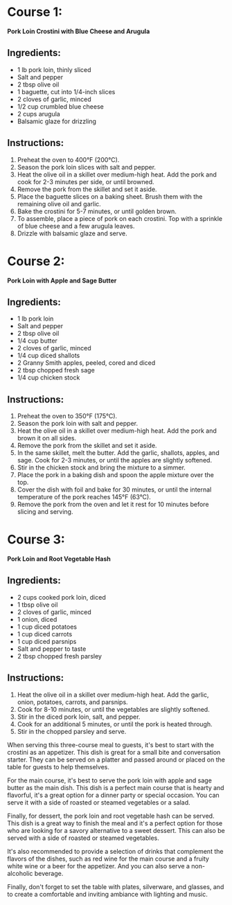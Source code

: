 # Course 1:
**Pork Loin Crostini with Blue Cheese and Arugula**

## Ingredients:
- 1 lb pork loin, thinly sliced
- Salt and pepper
- 2 tbsp olive oil
- 1 baguette, cut into 1/4-inch slices
- 2 cloves of garlic, minced
- 1/2 cup crumbled blue cheese
- 2 cups arugula
- Balsamic glaze for drizzling

## Instructions:
1. Preheat the oven to 400°F (200°C).
2. Season the pork loin slices with salt and pepper.
3. Heat the olive oil in a skillet over medium-high heat. Add the pork and cook for 2-3 minutes per side, or until browned.
4. Remove the pork from the skillet and set it aside.
5. Place the baguette slices on a baking sheet. Brush them with the remaining olive oil and garlic.
6. Bake the crostini for 5-7 minutes, or until golden brown.
7. To assemble, place a piece of pork on each crostini. Top with a sprinkle of blue cheese and a few arugula leaves.
8. Drizzle with balsamic glaze and serve.


# Course 2:
**Pork Loin with Apple and Sage Butter**

## Ingredients:
- 1 lb pork loin
- Salt and pepper
- 2 tbsp olive oil
- 1/4 cup butter
- 2 cloves of garlic, minced
- 1/4 cup diced shallots
- 2 Granny Smith apples, peeled, cored and diced
- 2 tbsp chopped fresh sage
- 1/4 cup chicken stock

## Instructions:
1. Preheat the oven to 350°F (175°C).
2. Season the pork loin with salt and pepper.
3. Heat the olive oil in a skillet over medium-high heat. Add the pork and brown it on all sides.
4. Remove the pork from the skillet and set it aside.
5. In the same skillet, melt the butter. Add the garlic, shallots, apples, and sage. Cook for 2-3 minutes, or until the apples are slightly softened.
6. Stir in the chicken stock and bring the mixture to a simmer.
7. Place the pork in a baking dish and spoon the apple mixture over the top.
8. Cover the dish with foil and bake for 30 minutes, or until the internal temperature of the pork reaches 145°F (63°C).
9. Remove the pork from the oven and let it rest for 10 minutes before slicing and serving.

# Course 3:
**Pork Loin and Root Vegetable Hash**

## Ingredients:
- 2 cups cooked pork loin, diced
- 1 tbsp olive oil
- 2 cloves of garlic, minced
- 1 onion, diced
- 1 cup diced potatoes
- 1 cup diced carrots
- 1 cup diced parsnips
- Salt and pepper to taste
- 2 tbsp chopped fresh parsley

## Instructions:
1. Heat the olive oil in a skillet over medium-high heat. Add the garlic, onion, potatoes, carrots, and parsnips.
2. Cook for 8-10 minutes, or until the vegetables are slightly softened.
3. Stir in the diced pork loin, salt, and pepper.
4. Cook for an additional 5 minutes, or until the pork is heated through.
5. Stir in the chopped parsley and serve.


When serving this three-course meal to guests, it's best to start with the crostini as an appetizer. This dish is great for a small bite and conversation starter. They can be served on a platter and passed around or placed on the table for guests to help themselves.

For the main course, it's best to serve the pork loin with apple and sage butter as the main dish. This dish is a perfect main course that is hearty and flavorful, it's a great option for a dinner party or special occasion. You can serve it with a side of roasted or steamed vegetables or a salad.

Finally, for dessert, the pork loin and root vegetable hash can be served. This dish is a great way to finish the meal and it's a perfect option for those who are looking for a savory alternative to a sweet dessert. This can also be served with a side of roasted or steamed vegetables.

It's also recommended to provide a selection of drinks that complement the flavors of the dishes, such as red wine for the main course and a fruity white wine or a beer for the appetizer. And you can also serve a non-alcoholic beverage.

Finally, don't forget to set the table with plates, silverware, and glasses, and to create a comfortable and inviting ambiance with lighting and music.
